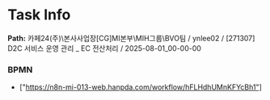# Task Info

**Path:** 카페24(주)\본사사업장\[CG]MI본부\MIH그룹\BVO팀 / ynlee02 / [271307] D2C 서비스 운영 관리 _ EC 전산처리 / 2025-08-01_00-00-00

### BPMN
- ["https://n8n-mi-013-web.hanpda.com/workflow/hFLHdhUMnKFYcBh1"]

